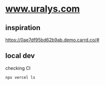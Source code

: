 # www.uralys.com

## inspiration

<https://0ae7df95bd62b9ab.demo.carrd.co/#>

## local dev

checking CI

```sh
npx vercel ls
```
